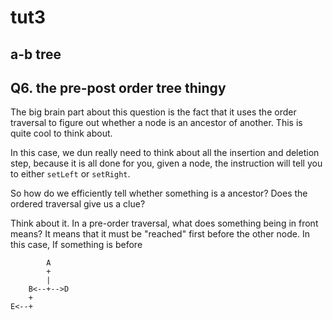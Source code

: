 # tut3
## a-b tree
## Q6. the pre-post order tree thingy
The big brain part about this question is the fact that it uses the order traversal to figure out whether a node is an ancestor of another. This is quite cool to think about.

In this case, we dun really need to think about all the insertion and deletion step, because it is all done for you, given a node, the instruction will tell you to either `setLeft` or `setRight`.

So how do we efficiently tell whether something is a ancestor? Does the ordered traversal give us a clue?

Think about it. In a pre-order traversal, what does something being in front means? It means that it must be "reached" first before the other node. In this case, If something is before

```
        A
        +
        |
    B<--+-->D
    +
E<--+
```


